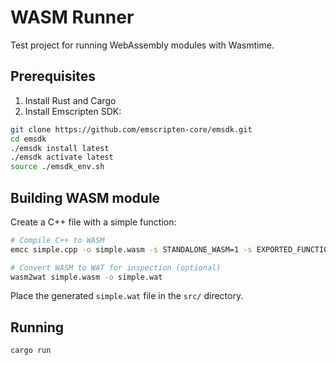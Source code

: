 # WASM Runner

Test project for running WebAssembly modules with Wasmtime.

## Prerequisites

1. Install Rust and Cargo
2. Install Emscripten SDK:

```bash
git clone https://github.com/emscripten-core/emsdk.git
cd emsdk
./emsdk install latest
./emsdk activate latest
source ./emsdk_env.sh
```

## Building WASM module

Create a C++ file with a simple function:

```bash
# Compile C++ to WASM
emcc simple.cpp -o simple.wasm -s STANDALONE_WASM=1 -s EXPORTED_FUNCTIONS="['_add']" -Wl,--no-entry

# Convert WASM to WAT for inspection (optional)
wasm2wat simple.wasm -o simple.wat
```

Place the generated `simple.wat` file in the `src/` directory.

## Running

```bash
cargo run
```
